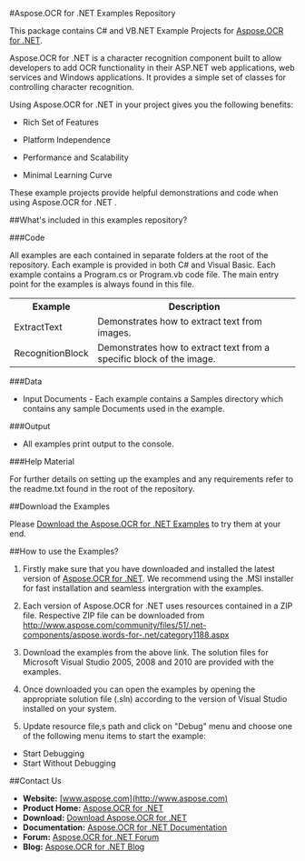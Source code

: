 #Aspose.OCR for .NET Examples Repository

This package contains C# and VB.NET Example Projects for [Aspose.OCR for .NET](http://www.aspose.com/categories/.net-components/aspose.ocr-for-.net/default.aspx).

Aspose.OCR for .NET is a character recognition component built to allow developers to add OCR functionality in their ASP.NET web applications, web services and Windows applications. It provides a simple set of classes for controlling character recognition.

Using Aspose.OCR for .NET in your project gives you the following benefits:

+ Rich Set of Features

+ Platform Independence

+ Performance and Scalability

+ Minimal Learning Curve

These example projects provide helpful demonstrations and code when using Aspose.OCR for .NET .


##What's included in this examples repository?

###Code

All examples are each contained in separate folders at the root of the repository. Each example is provided in both C# and Visual Basic. Each example contains a Program.cs or Program.vb code file. The main entry point for the examples is always found in this file.

<table>
  <tr><th>Example<th>Description</th></tr>
  <tr><td>ExtractText</td><td>Demonstrates how to extract text from images.</td></tr>
  <tr><td>RecognitionBlock</td><td>Demonstrates how to extract text from a specific block of the image.</td></tr>
</table>

###Data

+ Input Documents - Each example contains a Samples directory which contains any sample Documents used in the example.

###Output

+ All examples print output to the console.


###Help Material

For further details on setting up the examples and any requirements refer to the readme.txt found in the root of the repository.


##Download the Examples

Please [Download the Aspose.OCR for .NET Examples](https://github.com/asposeocr/Aspose_OCR_NET/downloads) to try them at your end.


##How to use the Examples?

1. Firstly make sure that you have downloaded and installed the latest version of [Aspose.OCR for .NET](http://www.aspose.com/community/files/51/.net-components/aspose.words-for-.net/category1188.aspx). We recommend using the .MSI installer for fast installation and seamless intergration with the examples.

2. Each version of Aspose.OCR for .NET uses resources contained in a ZIP file. Respective ZIP file can be downloaded from http://www.aspose.com/community/files/51/.net-components/aspose.words-for-.net/category1188.aspx

3. Download the examples from the above link. The solution files for Microsoft Visual Studio 2005, 2008 and 2010 are provided with the examples.

4. Once downloaded you can open the examples by opening the appropriate solution file (.sln) according to the version of Visual Studio installed on your system.

5. Update resource file,s path and click on "Debug" menu and choose one of the following menu items to start the example:

- Start Debugging
- Start Without Debugging


##Contact Us

+ **Website:** [www.aspose.com](http://www.aspose.com)
+ **Product Home:** [Aspose.OCR for .NET](http://www.aspose.com/categories/.net-components/aspose.ocr-for-.net/default.aspx)
+ **Download:** [Download Aspose.OCR for .NET](http://www.aspose.com/community/files/51/.net-components/aspose.ocr_for_.net/default.aspx)
+ **Documentation:** [Aspose.OCR for .NET Documentation](http://www.aspose.com/documentation/.net-components/aspose.ocr-for-.net/index.html)
+ **Forum:** [Aspose.OCR for .NET Forum](http://www.aspose.com/community/forums/aspose.ocr-product-family/493/showforum.aspx)
+ **Blog:** [Aspose.OCR for .NET Blog](http://www.aspose.com/blogs/aspose-products/aspose-ocr-product-family.html)
